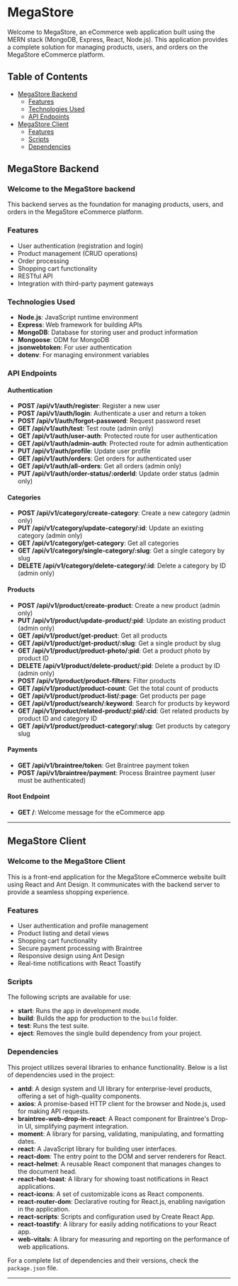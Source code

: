 # MegaStore

Welcome to MegaStore, an eCommerce web application built using the MERN stack (MongoDB, Express, React, Node.js). This application provides a complete solution for managing products, users, and orders on the MegaStore eCommerce platform.

## Table of Contents

- [MegaStore Backend](#megastore-backend)
  - [Features](#features)
  - [Technologies Used](#technologies-used)
  - [API Endpoints](#api-endpoints)
- [MegaStore Client](#megastore-client)
  - [Features](#features-1)
  - [Scripts](#scripts)
  - [Dependencies](#dependencies-1)

## MegaStore Backend

### Welcome to the MegaStore backend

This backend serves as the foundation for managing products, users, and orders in the MegaStore eCommerce platform.

### Features

- User authentication (registration and login)
- Product management (CRUD operations)
- Order processing
- Shopping cart functionality
- RESTful API
- Integration with third-party payment gateways

### Technologies Used

- **Node.js**: JavaScript runtime environment
- **Express**: Web framework for building APIs
- **MongoDB**: Database for storing user and product information
- **Mongoose**: ODM for MongoDB
- **jsonwebtoken**: For user authentication
- **dotenv**: For managing environment variables

### API Endpoints

#### Authentication

- **POST /api/v1/auth/register**: Register a new user
- **POST /api/v1/auth/login**: Authenticate a user and return a token
- **POST /api/v1/auth/forgot-password**: Request password reset
- **GET /api/v1/auth/test**: Test route (admin only)
- **GET /api/v1/auth/user-auth**: Protected route for user authentication
- **GET /api/v1/auth/admin-auth**: Protected route for admin authentication
- **PUT /api/v1/auth/profile**: Update user profile
- **GET /api/v1/auth/orders**: Get orders for authenticated user
- **GET /api/v1/auth/all-orders**: Get all orders (admin only)
- **PUT /api/v1/auth/order-status/:orderId**: Update order status (admin only)

#### Categories

- **POST /api/v1/category/create-category**: Create a new category (admin only)
- **PUT /api/v1/category/update-category/:id**: Update an existing category (admin only)
- **GET /api/v1/category/get-category**: Get all categories
- **GET /api/v1/category/single-category/:slug**: Get a single category by slug
- **DELETE /api/v1/category/delete-category/:id**: Delete a category by ID (admin only)

#### Products

- **POST /api/v1/product/create-product**: Create a new product (admin only)
- **PUT /api/v1/product/update-product/:pid**: Update an existing product (admin only)
- **GET /api/v1/product/get-product**: Get all products
- **GET /api/v1/product/get-product/:slug**: Get a single product by slug
- **GET /api/v1/product/product-photo/:pid**: Get a product photo by product ID
- **DELETE /api/v1/product/delete-product/:pid**: Delete a product by ID (admin only)
- **POST /api/v1/product/product-filters**: Filter products
- **GET /api/v1/product/product-count**: Get the total count of products
- **GET /api/v1/product/product-list/:page**: Get products per page
- **GET /api/v1/product/search/:keyword**: Search for products by keyword
- **GET /api/v1/product/related-product/:pid/:cid**: Get related products by product ID and category ID
- **GET /api/v1/product/product-category/:slug**: Get products by category slug

#### Payments

- **GET /api/v1/braintree/token**: Get Braintree payment token
- **POST /api/v1/braintree/payment**: Process Braintree payment (user must be authenticated)

#### Root Endpoint

- **GET /**: Welcome message for the eCommerce app

---

## MegaStore Client

### Welcome to the MegaStore Client

This is a front-end application for the MegaStore eCommerce website built using React and Ant Design. It communicates with the backend server to provide a seamless shopping experience.

### Features

- User authentication and profile management
- Product listing and detail views
- Shopping cart functionality
- Secure payment processing with Braintree
- Responsive design using Ant Design
- Real-time notifications with React Toastify

### Scripts

The following scripts are available for use:

- **start**: Runs the app in development mode.
- **build**: Builds the app for production to the `build` folder.
- **test**: Runs the test suite.
- **eject**: Removes the single build dependency from your project.

### Dependencies

This project utilizes several libraries to enhance functionality. Below is a list of dependencies used in the project:

- **antd**: A design system and UI library for enterprise-level products, offering a set of high-quality components.
- **axios**: A promise-based HTTP client for the browser and Node.js, used for making API requests.
- **braintree-web-drop-in-react**: A React component for Braintree's Drop-in UI, simplifying payment integration.
- **moment**: A library for parsing, validating, manipulating, and formatting dates.
- **react**: A JavaScript library for building user interfaces.
- **react-dom**: The entry point to the DOM and server renderers for React.
- **react-helmet**: A reusable React component that manages changes to the document head.
- **react-hot-toast**: A library for showing toast notifications in React applications.
- **react-icons**: A set of customizable icons as React components.
- **react-router-dom**: Declarative routing for React.js, enabling navigation in the application.
- **react-scripts**: Scripts and configuration used by Create React App.
- **react-toastify**: A library for easily adding notifications to your React app.
- **web-vitals**: A library for measuring and reporting on the performance of web applications.

For a complete list of dependencies and their versions, check the `package.json` file.

---
